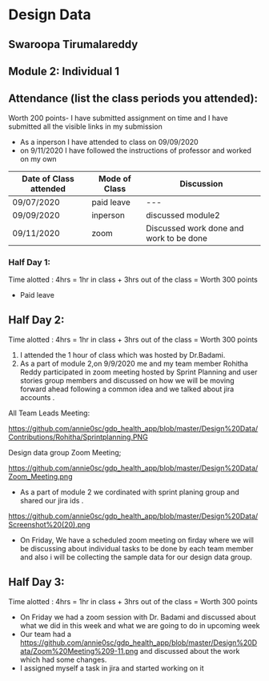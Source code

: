 # Design Data 
## Swaroopa Tirumalareddy
## Module 2: Individual 1
## Attendance (list the class periods you attended):
Worth 200 points- I have submitted assignment on time and I have submitted all the visible links in my submission 
- As a inperson I have attended to class on 09/09/2020 
- on 9/11/2020 I have followed the instructions of professor and worked on my own 

| Date of Class attended | Mode of Class | Discussion |
|------------------------|---------------|------------|
| 09/07/2020 | paid leave | ---  |
| 09/09/2020 | inperson | discussed module2  |
| 09/11/2020 | zoom | Discussed work done and work to be done  |

### Half Day 1:

Time alotted : 4hrs = 1hr in class + 3hrs out of the class = Worth 300 points
- Paid leave 
## Half Day 2:
Time alotted : 4hrs = 1hr in class + 3hrs out of the class = Worth 300 points

1. I attended the 1 hour of class which was hosted by Dr.Badami. 
2. As a part of module 2,on 9/9/2020 me and my team member Rohitha Reddy participated in zoom meeting hosted by Sprint Planning and user stories group members and discussed on how we will be moving forward ahead following a common idea and we talked about jira accounts .

All Team Leads Meeting:

https://github.com/annie0sc/gdp_health_app/blob/master/Design%20Data/Contributions/Rohitha/Sprintplanning.PNG

Design data group Zoom Meeting;

https://github.com/annie0sc/gdp_health_app/blob/master/Design%20Data/Zoom_Meeting.png

- As a part of module 2 we cordinated with sprint planing group and shared our jira ids .

https://github.com/annie0sc/gdp_health_app/blob/master/Design%20Data/Screenshot%20(20).png

- On Friday, We have a scheduled zoom meeting on firday where we will be discussing about individual tasks to be done by each team member and also i will be collecting the sample data for our design data group.
## Half Day 3:
Time alotted : 4hrs = 1hr in class + 3hrs out of the class = Worth 300 points

- On Friday we had a zoom session with Dr. Badami and discussed about what we did in this week and what we are going to do in upcoming week 
- Our team had a https://github.com/annie0sc/gdp_health_app/blob/master/Design%20Data/Zoom%20Meeting%209-11.png and discussed about the work which had some changes.
- I assigned myself a task in jira and started working on it 
